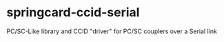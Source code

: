 # springcard-ccid-serial
PC/SC-Like library and CCID "driver" for PC/SC couplers over a Serial link
